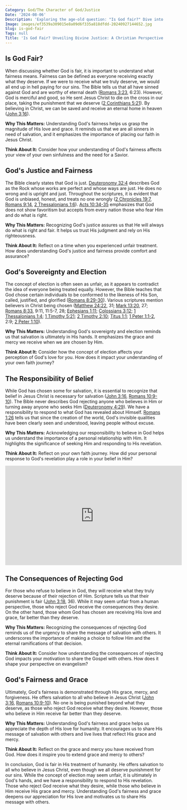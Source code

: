 ```yaml
---
Category: God/The Character of God/Justice
Date: '2024-08-06'
Description: 'Exploring the age-old question: "Is God fair?" Dive into the concept of divine justice and fairness in this thought-provoking article.'
Image: images/ef3539a309015e8a09d6f335a818dfdd-20240927144652.jpg
Slug: is-god-fair
Tags: null
Title: 'Is God Fair? Unveiling Divine Justice: A Christian Perspective'
---
```


## Is God Fair?

When discussing whether God is fair, it is important to understand what fairness means. Fairness can be defined as everyone receiving exactly what they deserve. If we were to receive what we truly deserve, we would all end up in hell paying for our sins. The Bible tells us that all have sinned against God and are worthy of eternal death ([Romans 3:23](https://www.bibleref.com/Romans/3/Romans-3-23.html), 6:23). However, God is merciful and good, so He sent Jesus Christ to die on the cross in our place, taking the punishment that we deserve ([2 Corinthians 5:21](https://www.bibleref.com/2-Corinthians/5/2-Corinthians-5-21.html)). By believing in Christ, we can be saved and receive an eternal home in heaven ([John 3:16](https://www.bibleref.com/John/3/John-3-16.html)).

**Why This Matters:** Understanding God's fairness helps us grasp the magnitude of His love and grace. It reminds us that we are all sinners in need of salvation, and it emphasizes the importance of placing our faith in Jesus Christ.

**Think About It:** Consider how your understanding of God's fairness affects your view of your own sinfulness and the need for a Savior.

## God's Justice and Fairness

The Bible clearly states that God is just. [Deuteronomy 32:4](https://www.bibleref.com/Deuteronomy/32/Deuteronomy-32-4.html) describes God as the Rock whose works are perfect and whose ways are just. He does no wrong and is upright and just. Throughout the scriptures, it is evident that God is unbiased, honest, and treats no one wrongly ([2 Chronicles 19:7](https://www.bibleref.com/2-Chronicles/19/2-Chronicles-19-7.html), [Romans 9:14](https://www.bibleref.com/Romans/9/Romans-9-14.html), [2 Thessalonians 1:6](https://www.bibleref.com/2-Thessalonians/1/2-Thessalonians-1-6.html)). [Acts 10:34-35](https://www.bibleref.com/Acts/10/Acts-10-34.html) emphasizes that God does not show favoritism but accepts from every nation those who fear Him and do what is right.

**Why This Matters:** Recognizing God's justice assures us that He will always do what is right and fair. It helps us trust His judgment and rely on His righteousness.

**Think About It:** Reflect on a time when you experienced unfair treatment. How does understanding God's justice and fairness provide comfort and assurance?

## God's Sovereignty and Election

The concept of election is often seen as unfair, as it appears to contradict the idea of everyone being treated equally. However, the Bible teaches that God chose certain individuals to be conformed to the likeness of His Son, called, justified, and glorified ([Romans 8:29-30](https://www.bibleref.com/Romans/8/Romans-8-29.html)). Various scriptures mention believers in Christ being chosen ([Matthew 24:22](https://www.bibleref.com/Matthew/24/Matthew-24-22.html), 31; [Mark 13:20](https://www.bibleref.com/Mark/13/Mark-13-20.html), 27; [Romans 8:33](https://www.bibleref.com/Romans/8/Romans-8-33.html), 9:11, 11:5-7, 28; [Ephesians 1:11](https://www.bibleref.com/Ephesians/1/Ephesians-1-11.html); [Colossians 3:12](https://www.bibleref.com/Colossians/3/Colossians-3-12.html); [1 Thessalonians 1:4](https://www.bibleref.com/1-Thessalonians/1/1-Thessalonians-1-4.html); [1 Timothy 5:21](https://www.bibleref.com/1-Timothy/5/1-Timothy-5-21.html); [2 Timothy 2:10](https://www.bibleref.com/2-Timothy/2/2-Timothy-2-10.html); [Titus 1:1](https://www.bibleref.com/Titus/1/Titus-1-1.html); [1 Peter 1:1-2](https://www.bibleref.com/1-Peter/1/1-Peter-1-1.html), 2:9; [2 Peter 1:10](https://www.bibleref.com/2-Peter/1/2-Peter-1-10.html)).

**Why This Matters:** Understanding God's sovereignty and election reminds us that salvation is ultimately in His hands. It emphasizes the grace and mercy we receive when we are chosen by Him.

**Think About It:** Consider how the concept of election affects your perception of God's love for you. How does it impact your understanding of your own faith journey?

## The Responsibility of Belief

While God has chosen some for salvation, it is essential to recognize that belief in Jesus Christ is necessary for salvation ([John 3:16](https://www.bibleref.com/John/3/John-3-16.html), [Romans 10:9-10](https://www.bibleref.com/Romans/10/Romans-10-9.html)). The Bible never describes God rejecting anyone who believes in Him or turning away anyone who seeks Him ([Deuteronomy 4:29](https://www.bibleref.com/Deuteronomy/4/Deuteronomy-4-29.html)). We have a responsibility to respond to what God has revealed about Himself. [Romans 1:26](https://www.bibleref.com/Romans/1/Romans-1-26.html) tells us that since the creation of the world, God's invisible qualities have been clearly seen and understood, leaving people without excuse.

**Why This Matters:** Acknowledging our responsibility to believe in God helps us understand the importance of a personal relationship with Him. It highlights the significance of seeking Him and responding to His revelation.

**Think About It:** Reflect on your own faith journey. How did your personal response to God's revelation play a role in your belief in Him?


<iframe width="560" height="315" src="https://www.youtube.com/embed/E-7ZChca4KE" frameborder="0" allow="autoplay; encrypted-media" allowfullscreen></iframe>


## The Consequences of Rejecting God

For those who refuse to believe in God, they will receive what they truly deserve because of their rejection of Him. Scripture tells us that their punishment is fair ([John 3:18](https://www.bibleref.com/John/3/John-3-18.html), 36). While it may seem unfair from a human perspective, those who reject God receive the consequences they desire. On the other hand, those whom God has chosen are receiving His love and grace, far better than they deserve.

**Why This Matters:** Recognizing the consequences of rejecting God reminds us of the urgency to share the message of salvation with others. It underscores the importance of making a choice to follow Him and the eternal ramifications of that decision.

**Think About It:** Consider how understanding the consequences of rejecting God impacts your motivation to share the Gospel with others. How does it shape your perspective on evangelism?

## God's Fairness and Grace

Ultimately, God's fairness is demonstrated through His grace, mercy, and forgiveness. He offers salvation to all who believe in Jesus Christ ([John 3:16](https://www.bibleref.com/John/3/John-3-16.html), [Romans 10:9-10](https://www.bibleref.com/Romans/10/Romans-10-9.html)). No one is being punished beyond what they deserve, as those who reject God receive what they desire. However, those who believe in Him receive far better than they deserve.

**Why This Matters:** Understanding God's fairness and grace helps us appreciate the depth of His love for humanity. It encourages us to share His message of salvation with others and live lives that reflect His grace and mercy.

**Think About It:** Reflect on the grace and mercy you have received from God. How does it inspire you to extend grace and mercy to others?

In conclusion, God is fair in His treatment of humanity. He offers salvation to all who believe in Jesus Christ, even though we all deserve punishment for our sins. While the concept of election may seem unfair, it is ultimately in God's hands, and we have a responsibility to respond to His revelation. Those who reject God receive what they desire, while those who believe in Him receive His grace and mercy. Understanding God's fairness and grace deepens our appreciation for His love and motivates us to share His message with others.